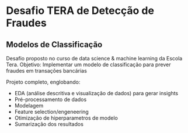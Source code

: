 # Desafio TERA de Detecção de Fraudes 
## Modelos de Classificação

Desafio proposto no curso de data science & machine learning da Escola Tera.
Objetivo: Implementar um modelo de classificação para prever fraudes em transações bancárias

Projeto completo, englobando:
- EDA (análise descritiva e visualização de dados) para gerar insights
- Pré-processamento de dados
- Modelagem
- Feature selection/engeneering
- Otimização de hiperparametros de modelo
- Sumarização dos resultados
